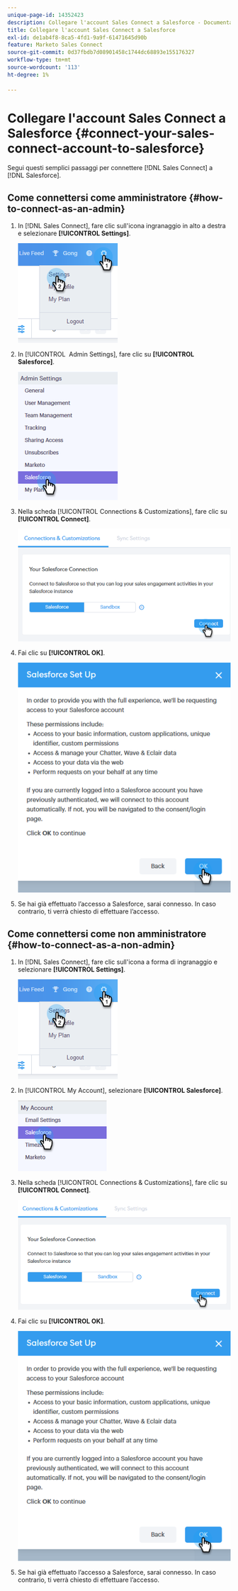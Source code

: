 ```yaml
---
unique-page-id: 14352423
description: Collegare l'account Sales Connect a Salesforce - Documentazione Marketo - Documentazione del prodotto
title: Collegare l'account Sales Connect a Salesforce
exl-id: de1ab4f8-8ca5-4fd1-9a9f-61471645d90b
feature: Marketo Sales Connect
source-git-commit: 0d37fbdb7d08901458c1744dc68893e155176327
workflow-type: tm+mt
source-wordcount: '113'
ht-degree: 1%

---
```


# Collegare l&#39;account Sales Connect a Salesforce {#connect-your-sales-connect-account-to-salesforce}

Segui questi semplici passaggi per connettere [!DNL Sales Connect] a [!DNL Salesforce].

## Come connettersi come amministratore {#how-to-connect-as-an-admin}

1. In [!DNL Sales Connect], fare clic sull&#39;icona ingranaggio in alto a destra e selezionare **[!UICONTROL Settings]**.

   ![](assets/one.png)

1. In [!UICONTROL &#x200B; Admin Settings], fare clic su **[!UICONTROL Salesforce]**.

   ![](assets/six.png)

1. Nella scheda [!UICONTROL Connections & Customizations], fare clic su **[!UICONTROL Connect]**.

   ![](assets/seven.png)

1. Fai clic su **[!UICONTROL OK]**.

   ![](assets/four.png)

1. Se hai già effettuato l’accesso a Salesforce, sarai connesso. In caso contrario, ti verrà chiesto di effettuare l’accesso.

## Come connettersi come non amministratore {#how-to-connect-as-a-non-admin}

1. In [!DNL Sales Connect], fare clic sull&#39;icona a forma di ingranaggio e selezionare **[!UICONTROL Settings]**.

   ![](assets/one.png)

1. In [!UICONTROL My Account], selezionare **[!UICONTROL Salesforce]**.

   ![](assets/two.png)

1. Nella scheda [!UICONTROL Connections & Customizations], fare clic su **[!UICONTROL Connect]**.

   ![](assets/three.png)

1. Fai clic su **[!UICONTROL OK]**.

   ![](assets/four.png)

1. Se hai già effettuato l’accesso a Salesforce, sarai connesso. In caso contrario, ti verrà chiesto di effettuare l’accesso.
